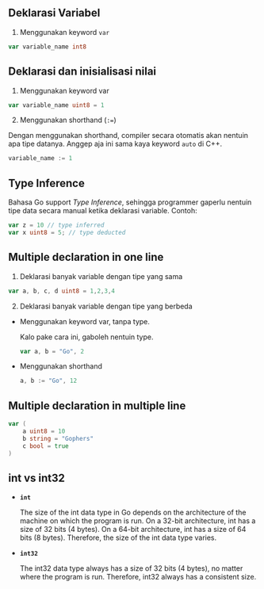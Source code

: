 ## Deklarasi Variabel

1. Menggunakan keyword `var`

```go
var variable_name int8
```

## Deklarasi dan inisialisasi nilai

1. Menggunakan keyword var

```go
var variable_name uint8 = 1
```

2. Menggunakan shorthand (`:=`)

Dengan menggunakan shorthand, compiler secara otomatis akan nentuin apa tipe datanya.
Anggep aja ini sama kaya keyword `auto` di C++.

```go
variable_name := 1
```

## Type Inference

Bahasa Go support *Type Inference*, sehingga programmer gaperlu nentuin tipe data secara manual ketika deklarasi variable. Contoh:

```go
var z = 10 // type inferred
var x uint8 = 5; // type deducted
```

## Multiple declaration in one line

1. Deklarasi banyak variable dengan tipe yang sama

```go
var a, b, c, d uint8 = 1,2,3,4
```

2. Deklarasi banyak variable dengan tipe yang berbeda

- Menggunakan keyword var, tanpa type.

    Kalo pake cara ini, gaboleh nentuin type.

    ```go
    var a, b = "Go", 2
    ```

- Menggunakan shorthand

    ```go
    a, b := "Go", 12
    ```

## Multiple declaration in multiple line

```go
var (
    a uint8 = 10
    b string = "Gophers"
    c bool = true
)
```

## int vs int32

- **`int`**

    The size of the int data type in Go depends on the architecture of the machine on which the program is run.
    On a 32-bit architecture, int has a size of 32 bits (4 bytes).
    On a 64-bit architecture, int has a size of 64 bits (8 bytes).
    Therefore, the size of the int data type varies.

- **`int32`**

    The int32 data type always has a size of 32 bits (4 bytes), no matter where the program is run.
    Therefore, int32 always has a consistent size.